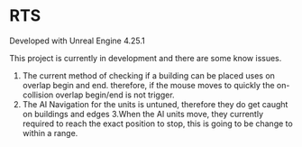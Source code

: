 # RTS

Developed with Unreal Engine 4.25.1

This project is currently in development and there are some know issues.
1. The current method of checking if a building can be placed uses on overlap begin and end. therefore, if the mouse moves to quickly the on-collision overlap begin/end is not trigger.
2. The AI Navigation for the units is untuned, therefore they do get caught on buildings and edges
3.When the AI units move, they currently required to reach the exact position to stop, this is going to be change to within a range.
